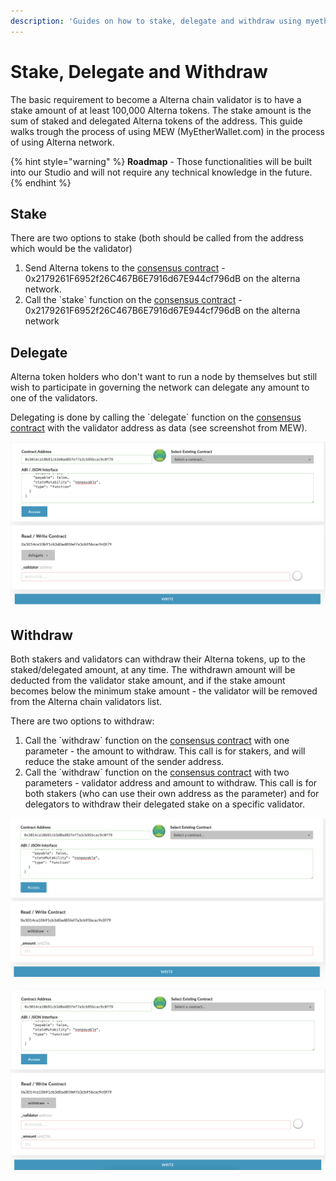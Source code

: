```yaml
---
description: 'Guides on how to stake, delegate and withdraw using myetherwallet.com'
---
```


# Stake, Delegate and Withdraw

The basic requirement to become a Alterna chain validator is to have a stake amount of at least 100,000 Alterna tokens. The stake amount is the sum of staked and delegated Alterna tokens of the address. This guide walks trough the process of using MEW \(MyEtherWallet.com\) in the process of using Alterna network.

{% hint style="warning" %}
**Roadmap** - Those functionalities will be built into our Studio and will not require any technical knowledge in the future.
{% endhint %}

## Stake

There are two options to stake \(both should be called from the address which would be the validator\)

1. Send Alterna tokens to the [consensus contract](https://scan.alternanetwork.org/address/0x2179261F6952f26C467B6E7916d67E944cf796dB) - 0x2179261F6952f26C467B6E7916d67E944cf796dB on the alterna network.
2. Call the \`stake\` function on the [consensus contract](https://scan.alternanetwork.org/address/0x2179261F6952f26C467B6E7916d67E944cf796dB) - 0x2179261F6952f26C467B6E7916d67E944cf796dB on the alterna network

 

## Delegate

Alterna token holders who don't want to run a node by themselves but still wish to participate in governing the network can delegate any amount to one of the validators.

Delegating is done by calling the \`delegate\` function on the [consensus contract](https://scan.alternanetwork.org/address/0x2179261F6952f26C467B6E7916d67E944cf796dB) with the validator address as data \(see screenshot from MEW\).

![delegate](../../.gitbook/assets/screen-shot-2019-09-04-at-14.59.27.png)

## Withdraw

Both stakers and validators can withdraw their Alterna tokens, up to the staked/delegated amount, at any time. The withdrawn amount will be deducted from the validator stake amount, and if the stake amount becomes below the minimum stake amount - the validator will be removed from the Alterna chain validators list.

There are two options to withdraw:

1. Call the \`withdraw\` function on the [consensus contract](https://scan.alternanetwork.org/address/0x2179261F6952f26C467B6E7916d67E944cf796dB) with one parameter - the amount to withdraw. This call is for stakers, and will reduce the stake amount of the sender address.
2. Call the \`withdraw\` function on the [consensus contract](https://scan.alternanetwork.org/address/0x2179261F6952f26C467B6E7916d67E944cf796dB) with two parameters - validator address and amount to withdraw. This call is for both stakers \(who can use their own address as the parameter\) and for delegators to withdraw their delegated stake on a specific validator.

![withdraw option \#1](../../.gitbook/assets/screen-shot-2019-09-04-at-15.01.15.png)

![withdraw option \#2](../../.gitbook/assets/screen-shot-2019-09-04-at-15.01.25.png)

